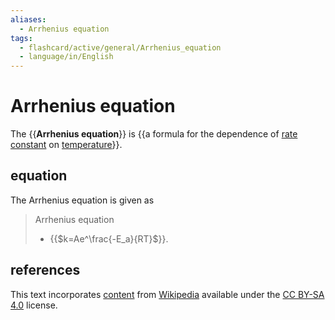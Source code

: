 ```yaml
---
aliases:
  - Arrhenius equation
tags:
  - flashcard/active/general/Arrhenius_equation
  - language/in/English
---
```


# Arrhenius equation

The {{__Arrhenius equation__}} is {{a formula for the dependence of [rate constant](reaction%20rate%20constant.md) on [temperature](temperature.md)}}.

## equation

The Arrhenius equation is given as

> Arrhenius equation
>
> - {{$k=Ae^\frac{-E_a}{RT}$}}.

## references

This text incorporates [content](https://en.wikipedia.org/wiki/Arrhenius_equation) from [Wikipedia](Wikipedia.md) available under the [CC BY-SA 4.0](https://creativecommons.org/licenses/by-sa/4.0/) license.
